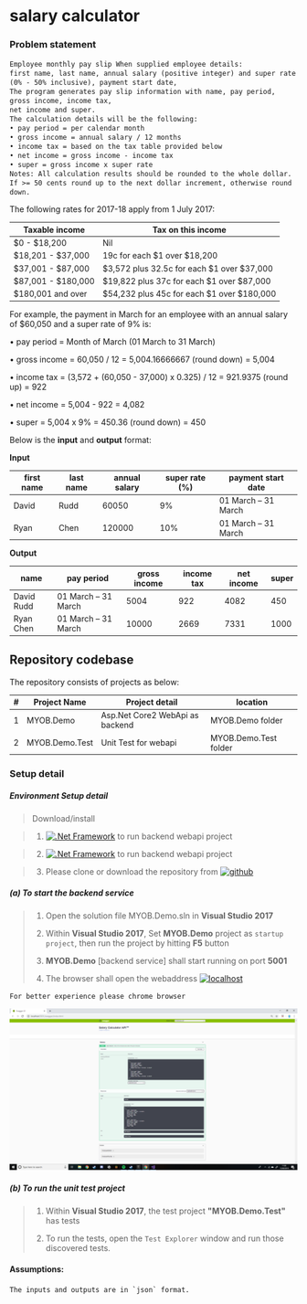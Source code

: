 # salary calculator

### Problem statement

```
Employee monthly pay slip When supplied employee details: 
first name, last name, annual salary (positive integer) and super rate (0% - 50% inclusive), payment start date, 
The program generates pay slip information with name, pay period, gross income, income tax, 
net income and super. 
The calculation details will be the following: 
• pay period = per calendar month 
• gross income = annual salary / 12 months
• income tax = based on the tax table provided below
• net income = gross income - income tax
• super = gross income x super rate
Notes: All calculation results should be rounded to the whole dollar. 
If >= 50 cents round up to the next dollar increment, otherwise round down.
```
The following rates for 2017-18 apply from 1 July 2017: 
	
| Taxable income | Tax on this income     |
| --- | --- |
| $0 - $18,200 | Nil       |
| $18,201 - $37,000 | 19c for each $1 over $18,200 |
| $37,001 - $87,000 | $3,572 plus 32.5c for each $1 over $37,000 |
| $87,001 - $180,000 | $19,822 plus 37c for each $1 over $87,000 |
| $180,001 and over | $54,232 plus 45c for each $1 over $180,000 |
 
For example, the payment in March for an employee with an annual salary of $60,050 and a super rate of 9% is:


• pay period = Month of March (01 March to 31 March)

• gross income = 60,050 / 12 = 5,004.16666667 (round down) = 5,004 

• income tax = (3,572 + (60,050 - 37,000) x 0.325) / 12 = 921.9375 (round up) = 922

• net income = 5,004 - 922 = 4,082

• super = 5,004 x 9% = 450.36 (round down) = 450

Below is the **input** and **output** format: 
 
**Input**

| first name | last name | annual salary | super rate (%) | payment start date | 
| --- | --- | --- | --- | --- | 
| David | Rudd | 60050 | 9% | 01 March – 31 March |
| Ryan | Chen | 120000 | 10% | 01 March – 31 March |
 
**Output**

| name |  pay period | gross income | income tax | net income|  super | 
| --- | --- | --- | --- | --- | --- |
| David Rudd | 01 March – 31 March | 5004 | 922 | 4082 | 450 |
| Ryan Chen | 01 March – 31 March | 10000 | 2669 | 7331 | 1000 |


## Repository codebase
 
The repository consists of projects as below:


| # |Project Name | Project detail | location|
| ---| ---  | ---           | ---          |
| 1 | MYOB.Demo | Asp.Net Core2 WebApi as backend  |  MYOB.Demo folder |
| 2 | MYOB.Demo.Test | Unit Test for webapi |  MYOB.Demo.Test folder | 


### Setup detail

##### Environment Setup detail

> Download/install   	

>	1.	[![.Net Framework](https://img.shields.io/badge/VisualStudio_2017-blue.svg?style=plastic)](https://visualstudio.microsoft.com/) to run backend webapi project

>	2.	[![.Net Framework](https://img.shields.io/badge/DotNet-2.1_Framework-blue.svg?style=plastic)](https://www.microsoft.com/net/download/dotnet-core/2.1) to run backend webapi project  

>   3. Please clone or download the repository from [![github](https://img.shields.io/badge/git-hub-blue.svg?style=plastic)](https://github.com/AJEETX/myob) 
>   
>   
##### (a) To start the backend service
   
>   1. Open the solution file MYOB.Demo.sln in **Visual Studio 2017**
>
>   2. Within **Visual Studio 2017**, Set **MYOB.Demo** project as `startup project`, then run the project by hitting **F5** button
>   
>   3. **MYOB.Demo** [backend service] shall start running on port **5001**
>   
>   4. The browser shall open the webaddress [![localhost](https://img.shields.io/badge/localhost:5001/-swagger-blue.svg?style=plastic)](http://localhost:5001/swagger) 

```
For better experience please chrome browser
```

<img width="1469" alt="list" src="https://github.com/AJEETX/myob/blob/master/demo.png">

##### (b) To run the unit test project

>   1. Within **Visual Studio 2017**, the test project  **"MYOB.Demo.Test"** has tests
>   
>   2. To run the tests, open the `Test Explorer` window and run those discovered tests.

#### Assumptions:

    The inputs and outputs are in `json` format.


